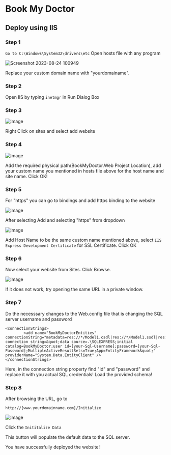 # Book My Doctor 
## Deploy using IIS
### Step 1
```Go to C:\Windows\System32\drivers\etc```
Open hosts file with any program

![Screenshot 2023-08-24 100949](https://github.com/pradoshmfsi/Training/assets/138674240/03523240-6c9e-4448-97a5-f0c67cf49c96)

Replace your custom domain name with "yourdomainame".

### Step 2
Open IIS by typing ```inetmgr``` in Run Dialog Box

### Step 3

![image](https://github.com/pradoshmfsi/Training/assets/138674240/6343636c-fa38-4a6a-8aa1-a251b5b7c999)

Right Click on sites and select add website

### Step 4

![image](https://github.com/pradoshmfsi/Training/assets/138674240/de51681f-867a-453d-8df4-da5b0d1b4b64)

Add the required physical path(BookMyDoctor.Web Project Location), add your custom name you mentioned in hosts file above for the host name and site name.
Click OK!

### Step 5
For "https" you can go to bindings and add https binding to the website

![image](https://github.com/pradoshmfsi/Training/assets/138674240/96359f18-7753-4b8c-afe1-9e6a674994c3)

After selecting Add and selecting "https" from dropdown

![image](https://github.com/pradoshmfsi/Training/assets/138674240/0a122152-b426-43e3-a404-d084114a8236)

Add Host Name to be the same custom name mentioned above, select ```IIS Express Development Certificate``` for SSL Certificate.
Click OK

### Step 6
Now select your website from Sites.
Click Browse.

![image](https://github.com/pradoshmfsi/Training/assets/138674240/df8821f9-43b4-43fd-b8d1-24185a949abb)

If it does not work, try opening the same URL in a private window.

### Step 7
Do the necesssary changes to the Web.config file that is changing the SQL server username and password

```
<connectionStrings>
		<add name="BookMyDoctorEntities" connectionString="metadata=res://*/Model1.csdl|res://*/Model1.ssdl|res://*/Model1.msl;provider=System.Data.SqlClient;provider connection string=&quot;data source=.\SQLEXPRESS;initial catalog=BookMyDoctor;user id=[your-Sql-Username];password=[your-Sql-Password];MultipleActiveResultSets=True;App=EntityFramework&quot;" providerName="System.Data.EntityClient" />
</connectionStrings>
```

Here, in the connection string property find "id" and "password" and replace it with you actual SQL credentials!
Load the provided schema!

### Step 8
After browsing the URL, go to 
```
http://[www.yourdomainname.com]/Initialize
```

![image](https://github.com/pradoshmfsi/Training/assets/138674240/9a14b14c-676a-4b32-b697-c0b91e890f53)

Click the ```Inititalize Data```

This button will populate the default data to the SQL server.

You have successfully deployed the website!



